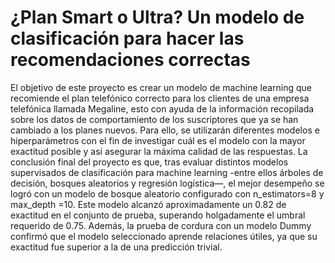 # ¿Plan Smart o Ultra? Un modelo de clasificación para hacer las recomendaciones correctas
El objetivo de este proyecto es crear un modelo de machine learning que recomiende el plan telefónico correcto para los clientes de una empresa telefónica llamada Megaline, esto con ayuda de la información recopilada sobre los datos de comportamiento de los suscriptores que ya se han cambiado a los planes nuevos. Para ello, se utilizarán diferentes modelos e hiperparámetros con el fin de investigar cuál es el modelo con la mayor exactitud posible y así asegurar la máxima calidad de las respuestas.
La conclusión final del proyecto es que, tras evaluar distintos modelos supervisados de clasificación para machine learning -entre ellos árboles de decisión, bosques aleatorios y regresión logística—, el mejor desempeño se logró con un modelo de bosque aleatorio configurado con n_estimators=8 y max_depth =10. Este modelo alcanzó aproximadamente un 0.82 de exactitud en el conjunto de prueba, superando holgadamente el umbral requerido de 0.75. Además, la prueba de cordura con un modelo Dummy confirmó que el modelo seleccionado aprende relaciones útiles, ya que su exactitud fue superior a la de una predicción trivial.
